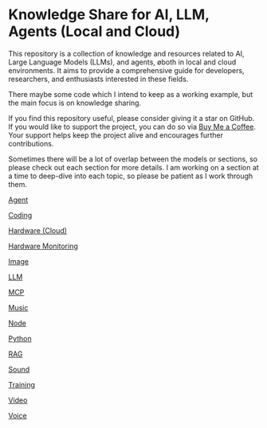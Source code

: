 # Knowledge Share for AI, LLM, Agents (Local and Cloud)

This repository is a collection of knowledge and resources related to AI, Large Language Models (LLMs), and agents, øboth in local and cloud environments. It aims to provide a comprehensive guide for developers,
researchers, and enthusiasts interested in these fields.

There maybe some code which I intend to keep as a working example, but the main focus is on knowledge sharing.

If you find this repository useful, please consider giving it a star on GitHub.
If you would like to support the project, you can do so via [Buy Me a Coffee](https://buymeacoffee.com/agentic).
Your support helps keep the project alive and encourages further contributions.

Sometimes there will be a lot of overlap between the models or sections, so please check out each section for more details.
I am working on a section at a time to deep-dive into each topic, so please be patient as I work through them.

[Agent](./agent/README.md)

[Coding](./coding/README.md)

[Hardware (Cloud)](./hardware-cloud/README.md)

[Hardware Monitoring](./hardware-monitoring/README.md)

[Image](./image/README.md)

[LLM](./llm/README.md)

[MCP](./mcp/README.md)

[Music](./music/README.md)

[Node](./node/README.md)

[Python](./python/README.md)

[RAG](./rag/README.md)

[Sound](./sound/README.md)

[Training](./training/README.md)

[Video](./video/README.md)

[Voice](./voice/README.md)
